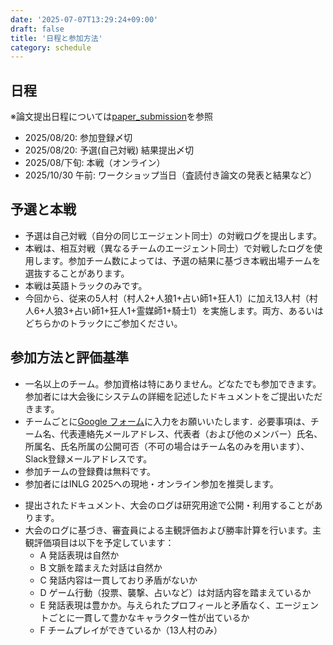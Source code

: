 ```yaml
---
date: '2025-07-07T13:29:24+09:00'
draft: false
title: '日程と参加方法'
category: schedule
---
```


## 日程

※論文提出日程については[paper_submission](/menu/INLG_2025/paper_submission)を参照

- 2025/08/20: 参加登録〆切
- 2025/08/20: 予選(自己対戦) 結果提出〆切
- 2025/08/下旬: 本戦（オンライン）
- 2025/10/30 午前: ワークショップ当日（査読付き論文の発表と結果など）

## 予選と本戦

- 予選は自己対戦（自分の同じエージェント同士）の対戦ログを提出します。
- 本戦は、相互対戦（異なるチームのエージェント同士）で対戦したログを使用します。参加チーム数によっては、予選の結果に基づき本戦出場チームを選抜することがあります。
- 本戦は英語トラックのみです。
- 今回から、従来の5人村（村人2+人狼1+占い師1+狂人1）に加え13人村（村人6+人狼3+占い師1+狂人1+霊媒師1+騎士1）を実施します。両方、あるいはどちらかのトラックにご参加ください。

## 参加方法と評価基準

- 一名以上のチーム。参加資格は特にありません。どなたでも参加できます。参加者には大会後にシステムの詳細を記述したドキュメントをご提出いただきます。
- チームごとに[Google フォーム](https://docs.google.com/forms/d/e/1FAIpQLScNC8IJGh20MQb_8lzaYrdpVuMxnEgBuxZwpaouRyEnWmTH7g/viewform?usp=header)に入力をお願いいたします．必要事項は、チーム名、代表連絡先メールアドレス、代表者（および他のメンバー）氏名、所属名、氏名所属の公開可否（不可の場合はチーム名のみを用います）、Slack登録メールアドレスです。
- 参加チームの登録費は無料です。
- 参加者にはINLG 2025への現地・オンライン参加を推奨します。
<!-- - 上位入賞チームには、口語マルチターン会話型の独自大規模言語モデルを開発しているSpiral.AI社より金一封と景品が贈呈されます。 -->
<!-- - 論文提出について追記 -->
- 提出されたドキュメント、大会のログは研究用途で公開・利用することがあります。
- 大会のログに基づき、審査員による主観評価および勝率計算を行います。主観評価項目は以下を予定しています：
  - A 発話表現は自然か
  - B 文脈を踏まえた対話は自然か
  - C 発話内容は一貫しており矛盾がないか
  - D ゲーム行動（投票、襲撃、占いなど）は対話内容を踏まえているか
  - E 発話表現は豊かか。与えられたプロフィールと矛盾なく、エージェントごとに一貫して豊かなキャラクター性が出ているか
  - F チームプレイができているか（13人村のみ）
